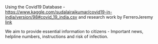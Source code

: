 Using the Covid19 Database - https://www.kaggle.com/sudalairajkumar/covid19-in-india/version/98#covid_19_india.csv and research work by FerreroJeremy [link](https://www.researchgate.net/publication/278965118_fr2sql_Interrogation_de_bases_de_donnees_en_francais)

We aim to provide essential information to citizens - Important news, helpline numbers, instructions and risk of infection.
